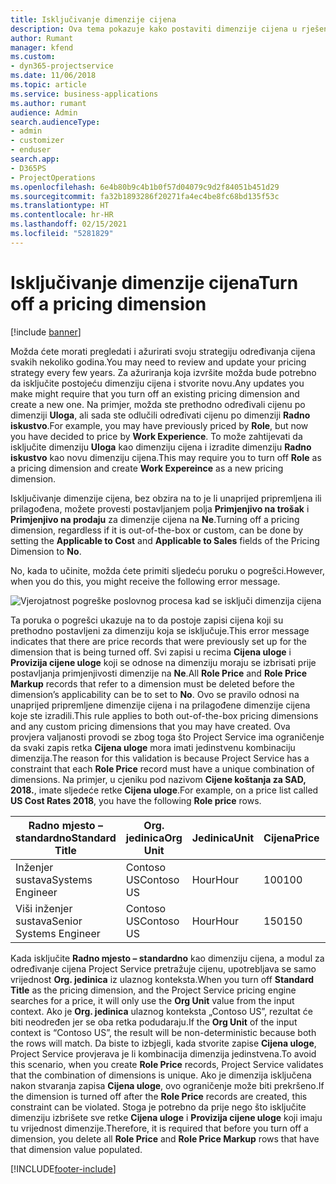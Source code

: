 ```yaml
---
title: Isključivanje dimenzije cijena
description: Ova tema pokazuje kako postaviti dimenzije cijena u rješenju Project Service.
author: Rumant
manager: kfend
ms.custom:
- dyn365-projectservice
ms.date: 11/06/2018
ms.topic: article
ms.service: business-applications
ms.author: rumant
audience: Admin
search.audienceType:
- admin
- customizer
- enduser
search.app:
- D365PS
- ProjectOperations
ms.openlocfilehash: 6e4b80b9c4b1b0f57d04079c9d2f84051b451d29
ms.sourcegitcommit: fa32b1893286f20271fa4ec4be8fc68bd135f53c
ms.translationtype: HT
ms.contentlocale: hr-HR
ms.lasthandoff: 02/15/2021
ms.locfileid: "5281829"
---
```

# <a name="turn-off-a-pricing-dimension"></a><span data-ttu-id="88ecb-103">Isključivanje dimenzije cijena</span><span class="sxs-lookup"><span data-stu-id="88ecb-103">Turn off a pricing dimension</span></span>

[!include [banner](../includes/psa-now-project-operations.md)]

<span data-ttu-id="88ecb-104">Možda ćete morati pregledati i ažurirati svoju strategiju određivanja cijena svakih nekoliko godina.</span><span class="sxs-lookup"><span data-stu-id="88ecb-104">You may need to review and update your pricing strategy every few years.</span></span> <span data-ttu-id="88ecb-105">Za ažuriranja koja izvršite možda bude potrebno da isključite postojeću dimenziju cijena i stvorite novu.</span><span class="sxs-lookup"><span data-stu-id="88ecb-105">Any updates you make might require that you turn off an existing pricing dimension and create a new one.</span></span> <span data-ttu-id="88ecb-106">Na primjer, možda ste prethodno određivali cijenu po dimenziji **Uloga**, ali sada ste odlučili određivati cijenu po dimenziji **Radno iskustvo**.</span><span class="sxs-lookup"><span data-stu-id="88ecb-106">For example, you may have previously priced by **Role**, but now you have decided to price by **Work Experience**.</span></span> <span data-ttu-id="88ecb-107">To može zahtijevati da isključite dimenziju **Uloga** kao dimenziju cijena i izradite dimenziju **Radno iskustvo** kao novu dimenziju cijena.</span><span class="sxs-lookup"><span data-stu-id="88ecb-107">This may require you to turn off **Role** as a pricing dimension and create **Work Expereince** as a new pricing dimension.</span></span> 

<span data-ttu-id="88ecb-108">Isključivanje dimenzije cijena, bez obzira na to je li unaprijed pripremljena ili prilagođena, možete provesti postavljanjem polja **Primjenjivo na trošak** i **Primjenjivo na prodaju** za dimenzije cijena na **Ne**.</span><span class="sxs-lookup"><span data-stu-id="88ecb-108">Turning off a pricing dimension, regardless if it is out-of-the-box or custom, can be done by setting the **Applicable to Cost** and **Applicable to Sales** fields of the Pricing Dimension to **No**.</span></span>

<span data-ttu-id="88ecb-109">No, kada to učinite, možda ćete primiti sljedeću poruku o pogrešci.</span><span class="sxs-lookup"><span data-stu-id="88ecb-109">However, when you do this, you might receive the following error message.</span></span>

![Vjerojatnost pogreške poslovnog procesa kad se isključi dimenzija cijena](media/Business-Process-Error.png)


<span data-ttu-id="88ecb-111">Ta poruka o pogrešci ukazuje na to da postoje zapisi cijena koji su prethodno postavljeni za dimenziju koja se isključuje.</span><span class="sxs-lookup"><span data-stu-id="88ecb-111">This error message indicates that there are price records that were previously set up for the dimension that is being turned off.</span></span> <span data-ttu-id="88ecb-112">Svi zapisi u recima **Cijena uloge** i **Provizija cijene uloge** koji se odnose na dimenziju moraju se izbrisati prije postavljanja primjenjivosti dimenzije na **Ne**.</span><span class="sxs-lookup"><span data-stu-id="88ecb-112">All **Role Price** and **Role Price Markup** records that refer to a dimension must be deleted before the dimension’s applicability can be to set to **No**.</span></span> <span data-ttu-id="88ecb-113">Ovo se pravilo odnosi na unaprijed pripremljene dimenzije cijena i na prilagođene dimenzije cijena koje ste izradili.</span><span class="sxs-lookup"><span data-stu-id="88ecb-113">This rule applies to both out-of-the-box pricing dimensions and any custom pricing dimensions that you may have created.</span></span> <span data-ttu-id="88ecb-114">Ova provjera valjanosti provodi se zbog toga što Project Service ima ograničenje da svaki zapis retka **Cijena uloge** mora imati jedinstvenu kombinaciju dimenzija.</span><span class="sxs-lookup"><span data-stu-id="88ecb-114">The reason for this validation is because Project Service has a constraint that each **Role Price** record must have a unique combination of dimensions.</span></span> <span data-ttu-id="88ecb-115">Na primjer, u cjeniku pod nazivom **Cijene koštanja za SAD, 2018.**, imate sljedeće retke **Cijena uloge**.</span><span class="sxs-lookup"><span data-stu-id="88ecb-115">For example, on a price list called **US Cost Rates 2018**, you have the following **Role price** rows.</span></span> 

| <span data-ttu-id="88ecb-116">Radno mjesto – standardno</span><span class="sxs-lookup"><span data-stu-id="88ecb-116">Standard Title</span></span>         | <span data-ttu-id="88ecb-117">Org. jedinica</span><span class="sxs-lookup"><span data-stu-id="88ecb-117">Org Unit</span></span>    |<span data-ttu-id="88ecb-118">Jedinica</span><span class="sxs-lookup"><span data-stu-id="88ecb-118">Unit</span></span>   |<span data-ttu-id="88ecb-119">Cijena</span><span class="sxs-lookup"><span data-stu-id="88ecb-119">Price</span></span>  |<span data-ttu-id="88ecb-120">Valuta</span><span class="sxs-lookup"><span data-stu-id="88ecb-120">Currency</span></span>  |
| -----------------------|-------------|-------|-------|----------|
| <span data-ttu-id="88ecb-121">Inženjer sustava</span><span class="sxs-lookup"><span data-stu-id="88ecb-121">Systems Engineer</span></span>|<span data-ttu-id="88ecb-122">Contoso US</span><span class="sxs-lookup"><span data-stu-id="88ecb-122">Contoso US</span></span>|<span data-ttu-id="88ecb-123">Hour</span><span class="sxs-lookup"><span data-stu-id="88ecb-123">Hour</span></span>| <span data-ttu-id="88ecb-124">100</span><span class="sxs-lookup"><span data-stu-id="88ecb-124">100</span></span>|<span data-ttu-id="88ecb-125">USD</span><span class="sxs-lookup"><span data-stu-id="88ecb-125">USD</span></span>|
| <span data-ttu-id="88ecb-126">Viši inženjer sustava</span><span class="sxs-lookup"><span data-stu-id="88ecb-126">Senior Systems Engineer</span></span>|<span data-ttu-id="88ecb-127">Contoso US</span><span class="sxs-lookup"><span data-stu-id="88ecb-127">Contoso US</span></span>|<span data-ttu-id="88ecb-128">Hour</span><span class="sxs-lookup"><span data-stu-id="88ecb-128">Hour</span></span>| <span data-ttu-id="88ecb-129">150</span><span class="sxs-lookup"><span data-stu-id="88ecb-129">150</span></span>| <span data-ttu-id="88ecb-130">USD</span><span class="sxs-lookup"><span data-stu-id="88ecb-130">USD</span></span>|


<span data-ttu-id="88ecb-131">Kada isključite **Radno mjesto – standardno** kao dimenziju cijena, a modul za određivanje cijena Project Service pretražuje cijenu, upotrebljava se samo vrijednost **Org. jedinica** iz ulaznog konteksta.</span><span class="sxs-lookup"><span data-stu-id="88ecb-131">When you turn off **Standard Title** as the pricing dimension, and the Project Service pricing engine searches for a price, it will only use the **Org Unit** value from the input context.</span></span> <span data-ttu-id="88ecb-132">Ako je **Org. jedinica** ulaznog konteksta „Contoso US”, rezultat će biti neodređen jer se oba retka podudaraju.</span><span class="sxs-lookup"><span data-stu-id="88ecb-132">If the **Org Unit** of the input context is “Contoso US”, the result will be non-deterministic because both the rows will match.</span></span> <span data-ttu-id="88ecb-133">Da biste to izbjegli, kada stvorite zapise **Cijena uloge**, Project Service provjerava je li kombinacija dimenzija jedinstvena.</span><span class="sxs-lookup"><span data-stu-id="88ecb-133">To avoid this scenario, when you create **Role Price** records, Project Service validates that the combination of dimensions is unique.</span></span> <span data-ttu-id="88ecb-134">Ako je dimenzija isključena nakon stvaranja zapisa **Cijena uloge**, ovo ograničenje može biti prekršeno.</span><span class="sxs-lookup"><span data-stu-id="88ecb-134">If the dimension is turned off after the **Role Price** records are created, this constraint can be violated.</span></span> <span data-ttu-id="88ecb-135">Stoga je potrebno da prije nego što isključite dimenziju izbrišete sve retke **Cijena uloge** i **Provizija cijene uloge** koji imaju tu vrijednost dimenzije.</span><span class="sxs-lookup"><span data-stu-id="88ecb-135">Therefore, it is required that before you turn off a dimension, you delete all **Role Price** and **Role Price Markup** rows that have that dimension value populated.</span></span>



[!INCLUDE[footer-include](../includes/footer-banner.md)]
